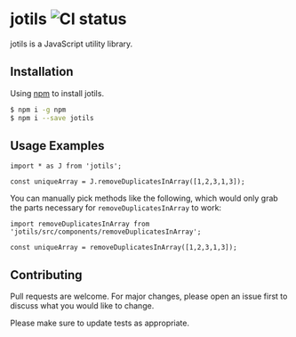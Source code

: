 # jotils ![CI status](https://img.shields.io/badge/build-passing-brightgreen.svg)

jotils is a JavaScript utility library.

## Installation

Using [npm](https://www.npmjs.com/package/jotils) to install jotils.

```bash
$ npm i -g npm
$ npm i --save jotils
```

## Usage Examples

```react
import * as J from 'jotils';

const uniqueArray = J.removeDuplicatesInArray([1,2,3,1,3]);
```
You can manually pick methods like the following, which would only grab the parts necessary for `removeDuplicatesInArray` to work:
```react
import removeDuplicatesInArray from 'jotils/src/components/removeDuplicatesInArray';

const uniqueArray = removeDuplicatesInArray([1,2,3,1,3]);
```

## Contributing
Pull requests are welcome. For major changes, please open an issue first to discuss what you would like to change.

Please make sure to update tests as appropriate.

